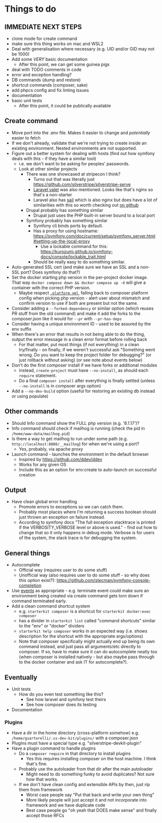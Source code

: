 # Things to do

## IMMEDIATE NEXT STEPS

- clone mode for create command
- make sure this thing works on mac and WSL2
- Deal with generalisation where necessary (e.g. UID and/or GID may not be 1000)
- Add some _VERY_ basic documentation
  - After this point, we can get some guinea pigs
- deal with TODO comments in code
- error and exception handling?
- DB commands (dump and restore)
- shortcut commands (composer, sake)
- add phpcs config and fix linting issues
- documentation
- basic unit tests
  - After this point, it could be publically available

## Create command

- Move port into the .env file. Makes it easier to change and _potentially_ easier to fetch
- If we don't already, validate that we're not trying to create inside an existing environment. Nested environments are not supported.
- Figure out a better system for dealing with hosts (find out how symfony deals with this - if they have a similar tool)
  - i.e. we don't want to be asking for peoples' passwords.
  - Look at other similar projects
    - There was one showcased at stripecon I think?
      - Turns out that was literally just <https://github.com/silverstripe/silverstripe-serve>
      - [Laravel valet](https://laravel.com/docs/10.x/valet) was also mentioned. Looks like that's nginx so that's a non-starter
      - Laravel also has [sail](https://laravel.com/docs/10.x/sail) which is also nginx but does have a lot of similarities with this so worth checking out [on github](https://github.com/laravel/sail/)
    - Drupal probably has something similar
      - Drupal just uses the PHP built-in server bound to a local port
    - Symfony probably has something similar
      - Symfony cli binds ports by default.
      - Has a proxy for using hostname: <https://symfony.com/doc/current/setup/symfony_server.html#setting-up-the-local-proxy>
        - Use a lockable command for this: <https://kurozumi.github.io/symfony-docs/console/lockable_trait.html>
      - Should be really easy to do something similar.
- Auto-generated SSL cert (and make sure we have an SSL and a non-SSL port? Does symfony do that?)
- Set the docker starting php version in the per-project docker image. That way `docker compose down && docker compose up -d` will give a container with the correct PHP version.
  - Maybe respect [`.platform.yml`](https://servicedesk.silverstripe.cloud/support/solutions/articles/75000012884-server-configuration-using-platform-yml), falling back to composer platform config when picking php version - alert user about mismatch and confirm version to use if both are present but not the same.
- Consider adding a `--forked-dependency` or similar option (which reuses PR stuff from the old command) and make it add the forks to the composer.json like it would for `--pr` with `--pr-has-deps`
- Consider having a unique environment ID - used to be assured by the env suffix
- When there's an error that results in not being able to do the thing, output the error message in a clean error format before rolling back
  - For that matter, put most things (if not everything) in a clean try/finally - on finally, if we weren't successful ask "Something went wrong. Do you want to keep the project folder for debugging?" (or just rollback without asking) (or see note about events below)
- Don't do the first composer install if we have forks or additional modules
  - instead, `create-project` must have `--no-install`, as should each `require` statement.
  - Do a final `composer install` after everything is finally settled (unless `--no-install` is in compsoer args option)
- Add a `--no-dev-build` option (useful for restoring an existing db instead or using populate)

## Other commands

- Should Info command show the FULL php version (e.g. '8.1.17')?
- Info command should check if mailhog is running (check the pid in `/home/www-data/mailhog.pid`)
- Is there a way to get mailhog to run under some path (e.g. `http://localhost:8080/__mailhog`) for when we're using a port?
  - Yes, probably, via apache proxy
- Launch command - launches the environment in the default browser
  - Inspired by https://github.com/ddev/ddev
  - Works for any given OS
  - Include this as an option for env:create to auto-launch on successful creation

## Output

- Have clean global error handling
  - Promote errors to exceptions so we can catch them.
  - Probably most places where I'm returning a success boolean should just thrown an exception on failure instead.
  - According to symfony docs "The full exception stacktrace is printed if the VERBOSITY_VERBOSE level or above is used." - find out how to change that so it only happens in debug mode. Verbose is for users of the system, the stack trace is for debugging the system.

## General things

- Autocomplete
  - Official way (requires user to do some stuff)
  - Unofficial way (also requires user to do some stuff - so why does this option exist?): <https://github.com/stecman/symfony-console-completion>
- Use [events](https://kurozumi.github.io/symfony-docs/components/console/events.html) as appropriate - e.g. terminate event could make sure an environment being created via create command gets torn down if command terminated early.
- Add a clean command shortcut system
  - e.g. `starterkit composer` is a shortcut for `starterkit docker:exec composer`
  - has a divider in `starterkit list` called "command shortcuts" similar to the "env" or "docker" dividers
  - `starterkit help composer` works in an expected way (i.e. shows description for the shortcut with the appropriate args/options)
  - Note that composer specifically might actually end up being its own command instead, and just pass all arguments/etc directly to composer. If so, have to make sure it can do autocomplete neatly too (when composer is installed natively - but also maybe pass through to the docker container and ask IT for autocomplete?).

## Eventually

- Unit tests
  - How do you even test something like this?
    - See how laravel and symfony test theirs
    - See how composer does its testing
- Documentation

### Plugins

- Have a dir in the home directory (cross-platform somehow) e.g. `/home/gsartorelli/.ss-dev-kit/plugins/` with a composer.json
- Plugins must have a special type e.g. "silverstripe-devkit-plugin"
- Have a plugin command to handle plugins
  - Do a `composer require` in that directory to install plugins
    - Yes this requires installing composer on the host machine. I think that's fine.
  - Probably use the autoloader from that dir after the main autoloader
    - Might need to do something funky to avoid duplicates? Not sure how that works.
  - If we don't have clean config and extensible APIs by then, just rip them from framework
    - Worst case people say "Put that back and write your own thing"
    - More likely people will just accept it and not incorporate into framework and we have duplicate code
    - Best case people go "oh yeah that DOES make sense" and finally accept those RFCs
